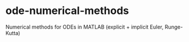 # ode-numerical-methods
Numerical methods for ODEs in MATLAB (explicit + implicit Euler, Runge-Kutta)
